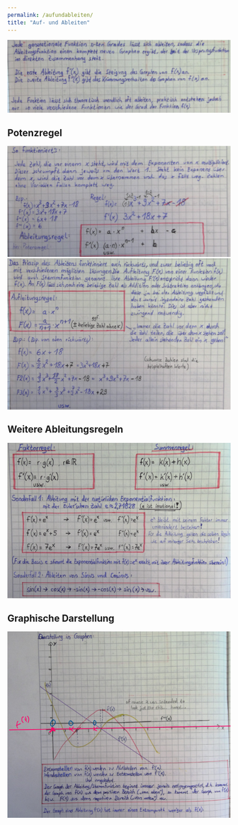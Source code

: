 ```yaml
---
permalink: /aufundableiten/
title: "Auf- und Ableiten"
---
```


![](../assets/images/2022-06-20-22-25-25.png)

## Potenzregel

![](../assets/images/2022-06-20-22-26-00.png)
![](../assets/images/2022-06-20-22-26-48.png)

## Weitere Ableitungsregeln

![](../assets/images/2022-06-20-23-56-09.png)

## Graphische Darstellung

![](../assets/images/2022-06-21-00-05-32.png)